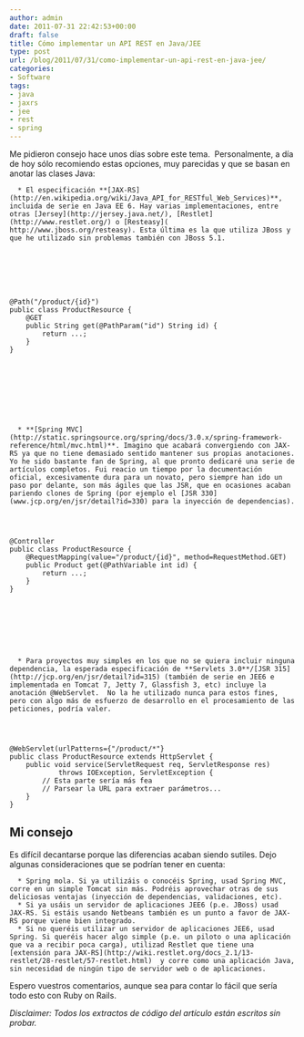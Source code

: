 ```yaml
---
author: admin
date: 2011-07-31 22:42:53+00:00
draft: false
title: Cómo implementar un API REST en Java/JEE
type: post
url: /blog/2011/07/31/como-implementar-un-api-rest-en-java-jee/
categories:
- Software
tags:
- java
- jaxrs
- jee
- rest
- spring
---
```


Me pidieron consejo hace unos días sobre este tema.  Personalmente, a día de hoy sólo recomiendo estas opciones, muy parecidas y que se basan en anotar las clases Java:






	  * El especificación **[JAX-RS](http://en.wikipedia.org/wiki/Java_API_for_RESTful_Web_Services)**, incluida de serie en Java EE 6. Hay varias implementaciones, entre otras [Jersey](http://jersey.java.net/), [Restlet](http://www.restlet.org/) o [Resteasy]( http://www.jboss.org/resteasy). Esta última es la que utiliza JBoss y que he utilizado sin problemas también con JBoss 5.1.





    
    
    @Path("/product/{id}")
    public class ProductResource {
        @GET
        public String get(@PathParam("id") String id) {
            return ...;
        }
    }
    








	  * **[Spring MVC](http://static.springsource.org/spring/docs/3.0.x/spring-framework-reference/html/mvc.html)**. Imagino que acabará convergiendo con JAX-RS ya que no tiene demasiado sentido mantener sus propias anotaciones. Yo he sido bastante fan de Spring, al que pronto dedicaré una serie de artículos completos. Fui reacio un tiempo por la documentación oficial, excesivamente dura para un novato, pero siempre han ido un paso por delante, son más ágiles que las JSR, que en ocasiones acaban pariendo clones de Spring (por ejemplo el [JSR 330](www.jcp.org/en/jsr/detail?id=330) para la inyección de dependencias).


    
    
    @Controller
    public class ProductResource {
        @RequestMapping(value="/product/{id}", method=RequestMethod.GET)
        public Product get(@PathVariable int id) {
            return ...;
        }
    }








	  * Para proyectos muy simples en los que no se quiera incluir ninguna dependencia, la esperada especificación de **Servlets 3.0**/[JSR 315](http://jcp.org/en/jsr/detail?id=315) (también de serie en JEE6 e implementada en Tomcat 7, Jetty 7, Glassfish 3, etc) incluye la anotación @WebServlet.  No la he utilizado nunca para estos fines, pero con algo más de esfuerzo de desarrollo en el procesamiento de las peticiones, podría valer.


    
    
    @WebServlet(urlPatterns={"/product/*"}
    public class ProductResource extends HttpServlet {
        public void service(ServletRequest req, ServletResponse res)
                throws IOException, ServletException {
            // Esta parte sería más fea
            // Parsear la URL para extraer parámetros...
        }
    }





## Mi consejo


Es difícil decantarse porque las diferencias acaban siendo sutiles. Dejo algunas consideraciones que se podrían tener en cuenta:






	  * Spring mola. Si ya utilizáis o conocéis Spring, usad Spring MVC, corre en un simple Tomcat sin más. Podréis aprovechar otras de sus deliciosas ventajas (inyección de dependencias, validaciones, etc).
	  * Si ya usáis un servidor de aplicaciones JEE6 (p.e. JBoss) usad JAX-RS. Si estáis usando Netbeans también es un punto a favor de JAX-RS porque viene bien integrado.
	  * Si no queréis utilizar un servidor de aplicaciones JEE6, usad Spring. Si queréis hacer algo simple (p.e. un piloto o una aplicación que va a recibir poca carga), utilizad Restlet que tiene una [extensión para JAX-RS](http://wiki.restlet.org/docs_2.1/13-restlet/28-restlet/57-restlet.html)  y corre como una aplicación Java, sin necesidad de ningún tipo de servidor web o de aplicaciones.



Espero vuestros comentarios, aunque sea para contar lo fácil que sería todo esto con Ruby on Rails.








  




_Disclaimer: Todos los extractos de código del artículo están escritos sin probar._

